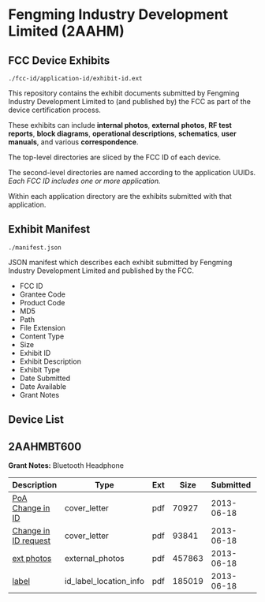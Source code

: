 # Fengming Industry Development Limited (2AAHM)
## FCC Device Exhibits

```
./fcc-id/application-id/exhibit-id.ext
```

This repository contains the exhibit documents submitted by Fengming Industry Development Limited to (and published by) the FCC as part of the device certification process.

These exhibits can include **internal photos**, **external photos**, **RF test reports**, **block diagrams**, **operational descriptions**, **schematics**, **user manuals**, and various **correspondence**.

The top-level directories are sliced by the FCC ID of each device.

The second-level directories are named according to the application UUIDs. *Each FCC ID includes one or more application.*

Within each application directory are the exhibits submitted with that application. 

## Exhibit Manifest

```
./manifest.json
```

JSON manifest which describes each exhibit submitted by Fengming Industry Development Limited and published by the FCC.

- FCC ID
- Grantee Code
- Product Code
- MD5
- Path
- File Extension
- Content Type
- Size
- Exhibit ID
- Exhibit Description
- Exhibit Type
- Date Submitted
- Date Available
- Grant Notes

## Device List
## 2AAHMBT600
**Grant Notes:** Bluetooth Headphone

| Description | Type | Ext | Size | Submitted | Available |
| ----------- | ---- | --- | ---- | --------- | --------- |
| [PoA Change in ID](2AAHMBT600/2b86728bbb198580b07a9139cc8cb40b/1993244.pdf) | cover_letter | pdf | 70927 | 2013-06-18 | 2013-06-18 |
| [Change in ID request](2AAHMBT600/2b86728bbb198580b07a9139cc8cb40b/1993247.pdf) | cover_letter | pdf | 93841 | 2013-06-18 | 2013-06-18 |
| [ext photos](2AAHMBT600/2b86728bbb198580b07a9139cc8cb40b/1993245.pdf) | external_photos | pdf | 457863 | 2013-06-18 | 2013-06-18 |
| [label](2AAHMBT600/2b86728bbb198580b07a9139cc8cb40b/1993246.pdf) | id_label_location_info | pdf | 185019 | 2013-06-18 | 2013-06-18 |
